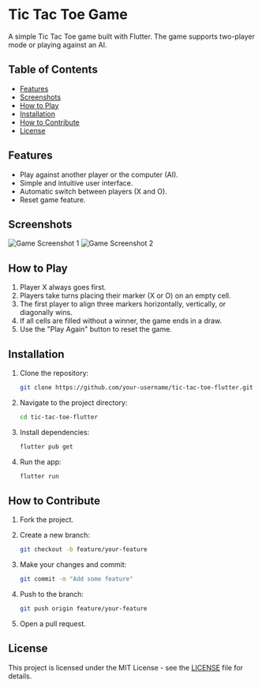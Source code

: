 
# Tic Tac Toe Game

A simple Tic Tac Toe game built with Flutter. The game supports two-player mode or playing against an AI.

## Table of Contents

- [Features](#features)
- [Screenshots](#screenshots)
- [How to Play](#how-to-play)
- [Installation](#installation)
- [How to Contribute](#how-to-contribute)
- [License](#license)

## Features

- Play against another player or the computer (AI).
- Simple and intuitive user interface.
- Automatic switch between players (X and O).
- Reset game feature.

## Screenshots

![Game Screenshot 1](path/to/screenshot1.png)
![Game Screenshot 2](path/to/screenshot2.png)

## How to Play

1. Player X always goes first.
2. Players take turns placing their marker (X or O) on an empty cell.
3. The first player to align three markers horizontally, vertically, or diagonally wins.
4. If all cells are filled without a winner, the game ends in a draw.
5. Use the "Play Again" button to reset the game.

## Installation

1. Clone the repository:

    ```bash
    git clone https://github.com/your-username/tic-tac-toe-flutter.git
    ```

2. Navigate to the project directory:

    ```bash
    cd tic-tac-toe-flutter
    ```

3. Install dependencies:

    ```bash
    flutter pub get
    ```

4. Run the app:

    ```bash
    flutter run
    ```

## How to Contribute

1. Fork the project.
2. Create a new branch:

    ```bash
    git checkout -b feature/your-feature
    ```

3. Make your changes and commit:

    ```bash
    git commit -m "Add some feature"
    ```

4. Push to the branch:

    ```bash
    git push origin feature/your-feature
    ```

5. Open a pull request.

## License

This project is licensed under the MIT License - see the [LICENSE](LICENSE) file for details.
